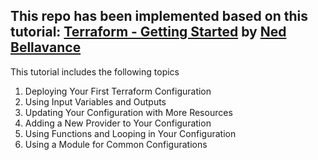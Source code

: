 ## This repo has been implemented based on this tutorial: [Terraform - Getting Started](https://app.pluralsight.com/library/courses/terraform-getting-started-2023/table-of-contents) by [Ned Bellavance](https://www.linkedin.com/in/ned-bellavance/)

This tutorial includes the following topics

1. Deploying Your First Terraform Configuration
2. Using Input Variables and Outputs
3. Updating Your Configuration with More Resources
4. Adding a New Provider to Your Configuration
5. Using Functions and Looping in Your Configuration
6. Using a Module for Common Configurations
